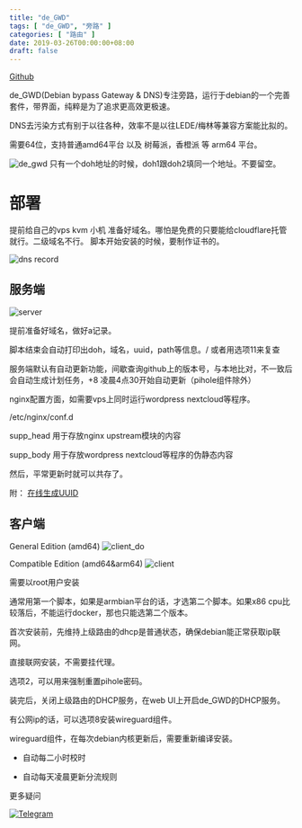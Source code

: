 ```yaml
---
title: "de_GWD"
tags: [ "de_GWD", "旁路" ]
categories: [ "路由" ]
date: 2019-03-26T00:00:00+08:00
draft: false
---
```


[Github](https://github.com/jacyl4/de_GWD)

de_GWD(Debian bypass Gateway & DNS)专注旁路，运行于debian的一个完善套件，带界面，纯粹是为了追求更高效更极速。    

DNS去污染方式有别于以往各种，效率不是以往LEDE/梅林等兼容方案能比拟的。    

需要64位，支持普通amd64平台 以及 树莓派，香橙派 等 arm64 平台。    

![de_gwd](https://i.loli.net/2020/06/10/drOsxTFckb4who2.png)
只有一个doh地址的时候，doh1跟doh2填同一个地址。不要留空。    

# 部署

提前给自己的vps kvm 小机 准备好域名。哪怕是免费的只要能给cloudflare托管就行。二级域名不行。 脚本开始安装的时候，要制作证书的。

![dns record](https://i.loli.net/2019/04/04/5ca5beea00c91.png)    

## 服务端

![server](https://i.loli.net/2020/06/10/qWVbimIha9s1UeJ.png)


提前准备好域名，做好a记录。    

脚本结束会自动打印出doh，域名，uuid，path等信息。/ 或者用选项11来复查    

服务端默认有自动更新功能，间歇查询github上的版本号，与本地比对，不一致后会自动生成计划任务，+8 凌晨4点30开始自动更新（pihole组件除外）

nginx配置方面，如需要vps上同时运行wordpress nextcloud等程序。    

/etc/nginx/conf.d    

supp_head 用于存放nginx upstream模块的内容    

supp_body 用于存放wordpress nextcloud等程序的伪静态内容    

然后，平常更新时就可以共存了。    

附：
[在线生成UUID](https://www.uuidgenerator.net/)

## 客户端


General Edition (amd64)
![client_do](https://i.loli.net/2020/06/10/F1mkOphUEBTgxVr.png)    


Compatible Edition (amd64&arm64)
![client](https://i.loli.net/2020/06/10/iJ2vKInt8VNBWYz.png)


需要以root用户安装

通常用第一个脚本，如果是armbian平台的话，才选第二个脚本。如果x86 cpu比较落后，不能运行docker，那也只能选第二个版本。

首次安装前，先维持上级路由的dhcp是普通状态，确保debian能正常获取ip联网。

直接联网安装，不需要挂代理。

选项2，可以用来强制重置pihole密码。

装完后，关闭上级路由的DHCP服务，在web UI上开启de_GWD的DHCP服务。


有公网ip的话，可以选项8安装wireguard组件。

wireguard组件，在每次debian内核更新后，需要重新编译安装。

- 自动每二小时校时

- 自动每天凌晨更新分流规则    

    
    



更多疑问 

[![Telegram](https://cdn.rawgit.com/Patrolavia/telegram-badge/8fe3382b/chat.svg)](https://t.me/de_GWD)  
